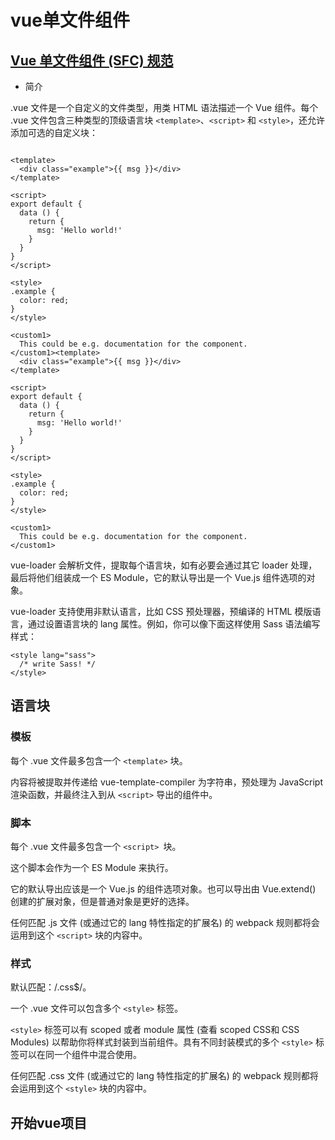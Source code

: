 # vue单文件组件

## [Vue 单文件组件 (SFC) 规范](https://vue-loader.vuejs.org/zh/spec.html)

- 简介

.vue 文件是一个自定义的文件类型，用类 HTML 语法描述一个 Vue 组件。每个 .vue 文件包含三种类型的顶级语言块 `<template>`、`<script>` 和 `<style>`，还允许添加可选的自定义块：

```vue

<template>
  <div class="example">{{ msg }}</div>
</template>

<script>
export default {
  data () {
    return {
      msg: 'Hello world!'
    }
  }
}
</script>

<style>
.example {
  color: red;
}
</style>

<custom1>
  This could be e.g. documentation for the component.
</custom1><template>
  <div class="example">{{ msg }}</div>
</template>

<script>
export default {
  data () {
    return {
      msg: 'Hello world!'
    }
  }
}
</script>

<style>
.example {
  color: red;
}
</style>

<custom1>
  This could be e.g. documentation for the component.
</custom1>
```


vue-loader 会解析文件，提取每个语言块，如有必要会通过其它 loader 处理，最后将他们组装成一个 ES Module，它的默认导出是一个 Vue.js 组件选项的对象。

vue-loader 支持使用非默认语言，比如 CSS 预处理器，预编译的 HTML 模版语言，通过设置语言块的 lang 属性。例如，你可以像下面这样使用 Sass 语法编写样式：

```vue
<style lang="sass">
  /* write Sass! */
</style>
```

## 语言块

### 模板
每个 .vue 文件最多包含一个 `<template>` 块。

内容将被提取并传递给 vue-template-compiler 为字符串，预处理为 JavaScript 渲染函数，并最终注入到从 `<script>` 导出的组件中。

### 脚本

每个 .vue 文件最多包含一个 `<script> `块。

这个脚本会作为一个 ES Module 来执行。

它的默认导出应该是一个 Vue.js 的组件选项对象。也可以导出由 Vue.extend() 创建的扩展对象，但是普通对象是更好的选择。

任何匹配 .js 文件 (或通过它的 lang 特性指定的扩展名) 的 webpack 规则都将会运用到这个 `<script>` 块的内容中。

### 样式

默认匹配：/\.css$/。

一个 .vue 文件可以包含多个 `<style>` 标签。

`<style>` 标签可以有 scoped 或者 module 属性 (查看 scoped CSS和 CSS Modules) 以帮助你将样式封装到当前组件。具有不同封装模式的多个 `<style>` 标签可以在同一个组件中混合使用。

任何匹配 .css 文件 (或通过它的 lang 特性指定的扩展名) 的 webpack 规则都将会运用到这个 `<style>` 块的内容中。


## 开始vue项目